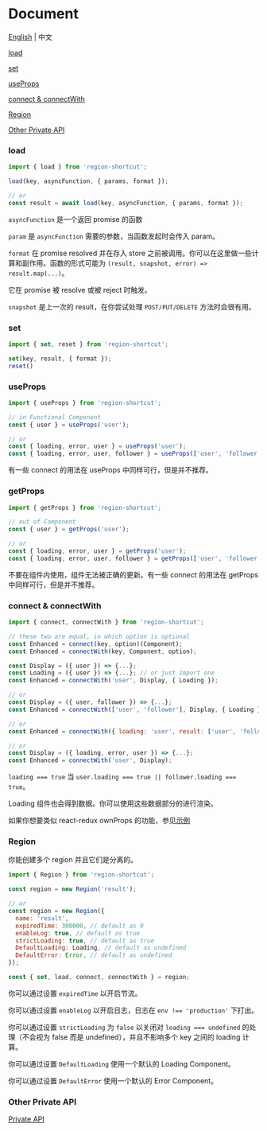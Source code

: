 # Document

[English](https://github.com/regionjs/region-core/blob/master/docs/Document.md) | 中文

[load](#load)

[set](#set)

[useProps](#useProps)

[connect & connectWith](#connect--connectWith)

[Region](#Region)

[Other Private API](https://github.com/regionjs/region-core/blob/master/docs/PrivateAPI-zh_CN.md)

### load

```javascript
import { load } from 'region-shortcut';

load(key, asyncFunction, { params, format });

// or
const result = await load(key, asyncFunction, { params, format });
```

`asyncFunction` 是一个返回 promise 的函数

`param` 是 `asyncFunction` 需要的参数，当函数发起时会传入 param。

`format` 在 promise resolved 并在存入 store 之前被调用。你可以在这里做一些计算和副作用。函数的形式可能为 `(result, snapshot, error) => result.map(...)`。

它在 promise 被 resolve 或被 reject 时触发。

`snapshot` 是上一次的 result，在你尝试处理 `POST/PUT/DELETE` 方法时会很有用。

### set

```javascript
import { set, reset } from 'region-shortcut';

set(key, result, { format });
reset()
```

### useProps

```javascript
import { useProps } from 'region-shortcut';

// in Functional Component
const { user } = useProps('user');

// or
const { loading, error, user } = useProps('user');
const { loading, error, user, follower } = useProps(['user', 'follower']);
```

有一些 connect 的用法在 useProps 中同样可行，但是并不推荐。

### getProps

```javascript
import { getProps } from 'region-shortcut';

// out of Component
const { user } = getProps('user');

// or
const { loading, error, user } = getProps('user');
const { loading, error, user, follower } = getProps(['user', 'follower']);
```

不要在组件内使用，组件无法被正确的更新。有一些 connect 的用法在 getProps 中同样可行，但是并不推荐。

### connect & connectWith

```javascript
import { connect, connectWith } from 'region-shortcut';

// these two are equal, in which option is optional
const Enhanced = connect(key, option)(Component);
const Enhanced = connectWith(key, Component, option);

const Display = ({ user }) => {...};
const Loading = ({ user }) => {...}; // or just import one
const Enhanced = connectWith('user', Display, { Loading });

// or
const Display = ({ user, follower }) => {...};
const Enhanced = connectWith(['user', 'follower'], Display, { Loading });

// or
const Enhanced = connectWith({ loading: 'user', result: ['user', 'follower'] }, Display, { Loading });

// or
const Display = ({ loading, error, user }) => {...};
const Enhanced = connectWith('user', Display);
```

`loading === true` 当 `user.loading === true || follower.loading === true`。

Loading 组件也会得到数据。你可以使用这些数据部分的进行渲染。

如果你想要类似 react-redux ownProps 的功能，参见[示例](https://github.com/regionjs/region-core/blob/master/example/src/Selector/index.jsx)

### Region

你能创建多个 region 并且它们是分离的。

```javascript
import { Region } from 'region-shortcut';

const region = new Region('result');

// or
const region = new Region({
  name: 'result',
  expiredTime: 300000, // default as 0
  enableLog: true, // default as true
  strictLoading: true, // default as true
  DefaultLoading: Loading, // default as undefined
  DefaultError: Error, // default as undefined
});

const { set, load, connect, connectWith } = region;
```

你可以通过设置 `expiredTime` 以开启节流。

你可以通过设置 `enableLog` 以开启日志，日志在 `env !== 'production'` 下打出。

你可以通过设置 `strictLoading` 为 `false` 以关闭对 `loading === undefined` 的处理（不会视为 false 而是 undefined），并且不影响多个 key 之间的 loading 计算。

你可以通过设置 `DefaultLoading` 使用一个默认的 Loading Component。

你可以通过设置 `DefaultError` 使用一个默认的 Error Component。

### Other Private API

[Private API](https://github.com/regionjs/region-core/blob/master/docs/PrivateAPI-zh_CN.md)
